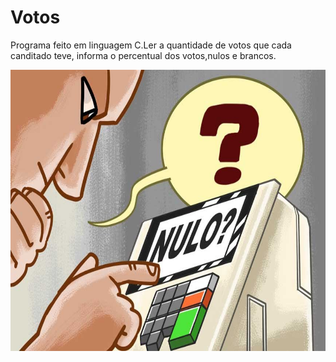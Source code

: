 # Votos
<P>Programa feito em linguagem C.Ler a quantidade de votos que cada canditado teve, informa o percentual dos votos,nulos e brancos.<P>
<img src="voto.jpg"  width="650" height="450">
